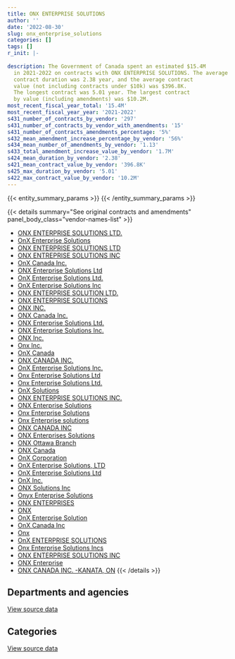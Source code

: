 ```yaml
---
title: ONX ENTERPRISE SOLUTIONS
author: ''
date: '2022-08-30'
slug: onx_enterprise_solutions
categories: []
tags: []
r_init: |-
  
description: The Government of Canada spent an estimated $15.4M
  in 2021-2022 on contracts with ONX ENTERPRISE SOLUTIONS. The average
  contract duration was 2.38 year, and the average contract
  value (not including contracts under $10k) was $396.8K.
  The longest contract was 5.01 year. The largest contract
  by value (including amendments) was $10.2M.
most_recent_fiscal_year_total: '15.4M'
most_recent_fiscal_year_year: '2021-2022'
s431_number_of_contracts_by_vendor: '297'
s431_number_of_contracts_by_vendor_with_amendments: '15'
s431_number_of_contracts_amendments_percentage: '5%'
s432_mean_amendment_increase_percentage_by_vendor: '56%'
s434_mean_number_of_amendments_by_vendor: '1.13'
s433_total_amendment_increase_value_by_vendor: '1.7M'
s424_mean_duration_by_vendor: '2.38'
s421_mean_contract_value_by_vendor: '396.8K'
s425_max_duration_by_vendor: '5.01'
s422_max_contract_value_by_vendor: '10.2M'
---
```


<script src="/rmarkdown-libs/htmlwidgets/htmlwidgets.js"></script>
<link href="/rmarkdown-libs/datatables-css/datatables-crosstalk.css" rel="stylesheet" />
<script src="/rmarkdown-libs/datatables-binding/datatables.js"></script>
<script src="/rmarkdown-libs/jquery/jquery-3.6.0.min.js"></script>
<link href="/rmarkdown-libs/dt-core-bootstrap/css/dataTables.bootstrap.min.css" rel="stylesheet" />
<link href="/rmarkdown-libs/dt-core-bootstrap/css/dataTables.bootstrap.extra.css" rel="stylesheet" />
<script src="/rmarkdown-libs/dt-core-bootstrap/js/jquery.dataTables.min.js"></script>
<script src="/rmarkdown-libs/dt-core-bootstrap/js/dataTables.bootstrap.min.js"></script>
<link href="/rmarkdown-libs/crosstalk/css/crosstalk.min.css" rel="stylesheet" />
<script src="/rmarkdown-libs/crosstalk/js/crosstalk.min.js"></script>
<script src="/rmarkdown-libs/htmlwidgets/htmlwidgets.js"></script>
<link href="/rmarkdown-libs/datatables-css/datatables-crosstalk.css" rel="stylesheet" />
<script src="/rmarkdown-libs/datatables-binding/datatables.js"></script>
<script src="/rmarkdown-libs/jquery/jquery-3.6.0.min.js"></script>
<link href="/rmarkdown-libs/dt-core-bootstrap/css/dataTables.bootstrap.min.css" rel="stylesheet" />
<link href="/rmarkdown-libs/dt-core-bootstrap/css/dataTables.bootstrap.extra.css" rel="stylesheet" />
<script src="/rmarkdown-libs/dt-core-bootstrap/js/jquery.dataTables.min.js"></script>
<script src="/rmarkdown-libs/dt-core-bootstrap/js/dataTables.bootstrap.min.js"></script>
<link href="/rmarkdown-libs/crosstalk/css/crosstalk.min.css" rel="stylesheet" />
<script src="/rmarkdown-libs/crosstalk/js/crosstalk.min.js"></script>

{{< entity_summary_params >}}
{{< /entity_summary_params >}}

{{< details summary="See original contracts and amendments" panel_body_class="vendor-names-list" >}}
- [ONX ENTERPRISE SOLUTIONS LTD.](https://search.open.canada.ca/en/ct/?sort=contract_value_f%20desc&page=1&search_text=%22ONX%20ENTERPRISE%20SOLUTIONS%20LTD.%22)
- [OnX Enterprise Solutions](https://search.open.canada.ca/en/ct/?sort=contract_value_f%20desc&page=1&search_text=%22OnX%20Enterprise%20Solutions%22)
- [ONX ENTERPRISE SOLUTIONS LTD](https://search.open.canada.ca/en/ct/?sort=contract_value_f%20desc&page=1&search_text=%22ONX%20ENTERPRISE%20SOLUTIONS%20LTD%22)
- [ONX ENTREPRISE SOLUTIONS INC](https://search.open.canada.ca/en/ct/?sort=contract_value_f%20desc&page=1&search_text=%22ONX%20ENTREPRISE%20SOLUTIONS%20INC%22)
- [OnX Canada Inc.](https://search.open.canada.ca/en/ct/?sort=contract_value_f%20desc&page=1&search_text=%22OnX%20Canada%20Inc.%22)
- [ONX Enterprise Solutions Ltd](https://search.open.canada.ca/en/ct/?sort=contract_value_f%20desc&page=1&search_text=%22ONX%20Enterprise%20Solutions%20Ltd%22)
- [OnX Enterprise Solutions Ltd.](https://search.open.canada.ca/en/ct/?sort=contract_value_f%20desc&page=1&search_text=%22OnX%20Enterprise%20Solutions%20Ltd.%22)
- [OnX Enterprise Solutions Inc](https://search.open.canada.ca/en/ct/?sort=contract_value_f%20desc&page=1&search_text=%22OnX%20Enterprise%20Solutions%20Inc%22)
- [ONX ENTERPRISE SOLUTION LTD.](https://search.open.canada.ca/en/ct/?sort=contract_value_f%20desc&page=1&search_text=%22ONX%20ENTERPRISE%20SOLUTION%20LTD.%22)
- [ONX ENTERPRISE SOLUTIONS](https://search.open.canada.ca/en/ct/?sort=contract_value_f%20desc&page=1&search_text=%22ONX%20ENTERPRISE%20SOLUTIONS%22)
- [ONX INC.](https://search.open.canada.ca/en/ct/?sort=contract_value_f%20desc&page=1&search_text=%22ONX%20INC.%22)
- [ONX Canada Inc.](https://search.open.canada.ca/en/ct/?sort=contract_value_f%20desc&page=1&search_text=%22ONX%20Canada%20Inc.%22)
- [ONX Enterprise Solutions Ltd.](https://search.open.canada.ca/en/ct/?sort=contract_value_f%20desc&page=1&search_text=%22ONX%20Enterprise%20Solutions%20Ltd.%22)
- [ONX Enterprise Solutions Inc.](https://search.open.canada.ca/en/ct/?sort=contract_value_f%20desc&page=1&search_text=%22ONX%20Enterprise%20Solutions%20Inc.%22)
- [ONX Inc.](https://search.open.canada.ca/en/ct/?sort=contract_value_f%20desc&page=1&search_text=%22ONX%20Inc.%22)
- [Onx Inc.](https://search.open.canada.ca/en/ct/?sort=contract_value_f%20desc&page=1&search_text=%22Onx%20Inc.%22)
- [OnX Canada](https://search.open.canada.ca/en/ct/?sort=contract_value_f%20desc&page=1&search_text=%22OnX%20Canada%22)
- [ONX CANADA INC.](https://search.open.canada.ca/en/ct/?sort=contract_value_f%20desc&page=1&search_text=%22ONX%20CANADA%20INC.%22)
- [OnX Enterprise Solutions Inc.](https://search.open.canada.ca/en/ct/?sort=contract_value_f%20desc&page=1&search_text=%22OnX%20Enterprise%20Solutions%20Inc.%22)
- [Onx Enterprise Solutions Ltd](https://search.open.canada.ca/en/ct/?sort=contract_value_f%20desc&page=1&search_text=%22Onx%20Enterprise%20Solutions%20Ltd%22)
- [Onx Enterprise Solutions Ltd.](https://search.open.canada.ca/en/ct/?sort=contract_value_f%20desc&page=1&search_text=%22Onx%20Enterprise%20Solutions%20Ltd.%22)
- [OnX Solutions](https://search.open.canada.ca/en/ct/?sort=contract_value_f%20desc&page=1&search_text=%22OnX%20Solutions%22)
- [ONX ENTERPRISE SOLUTIONS INC.](https://search.open.canada.ca/en/ct/?sort=contract_value_f%20desc&page=1&search_text=%22ONX%20ENTERPRISE%20SOLUTIONS%20INC.%22)
- [ONX Enterprise Solutions](https://search.open.canada.ca/en/ct/?sort=contract_value_f%20desc&page=1&search_text=%22ONX%20Enterprise%20Solutions%22)
- [Onx Enterprise Solutions](https://search.open.canada.ca/en/ct/?sort=contract_value_f%20desc&page=1&search_text=%22Onx%20Enterprise%20Solutions%22)
- [Onx Enterprise solutions](https://search.open.canada.ca/en/ct/?sort=contract_value_f%20desc&page=1&search_text=%22Onx%20Enterprise%20solutions%22)
- [ONX CANADA INC](https://search.open.canada.ca/en/ct/?sort=contract_value_f%20desc&page=1&search_text=%22ONX%20CANADA%20INC%22)
- [ONX Enterprises Solutions](https://search.open.canada.ca/en/ct/?sort=contract_value_f%20desc&page=1&search_text=%22ONX%20Enterprises%20Solutions%22)
- [ONX Ottawa Branch](https://search.open.canada.ca/en/ct/?sort=contract_value_f%20desc&page=1&search_text=%22ONX%20Ottawa%20Branch%22)
- [ONX Canada](https://search.open.canada.ca/en/ct/?sort=contract_value_f%20desc&page=1&search_text=%22ONX%20Canada%22)
- [OnX Corporation](https://search.open.canada.ca/en/ct/?sort=contract_value_f%20desc&page=1&search_text=%22OnX%20Corporation%22)
- [OnX Enterprise Solutions, LTD](https://search.open.canada.ca/en/ct/?sort=contract_value_f%20desc&page=1&search_text=%22OnX%20Enterprise%20Solutions%2c%20LTD%22)
- [OnX Enterprise Solutions Ltd](https://search.open.canada.ca/en/ct/?sort=contract_value_f%20desc&page=1&search_text=%22OnX%20Enterprise%20Solutions%20Ltd%22)
- [OnX Inc.](https://search.open.canada.ca/en/ct/?sort=contract_value_f%20desc&page=1&search_text=%22OnX%20Inc.%22)
- [ONX Solutions Inc](https://search.open.canada.ca/en/ct/?sort=contract_value_f%20desc&page=1&search_text=%22ONX%20Solutions%20Inc%22)
- [Onyx Enterprise Solutions](https://search.open.canada.ca/en/ct/?sort=contract_value_f%20desc&page=1&search_text=%22Onyx%20Enterprise%20Solutions%22)
- [ONX ENTERPRISES](https://search.open.canada.ca/en/ct/?sort=contract_value_f%20desc&page=1&search_text=%22ONX%20ENTERPRISES%22)
- [ONX](https://search.open.canada.ca/en/ct/?sort=contract_value_f%20desc&page=1&search_text=%22ONX%22)
- [OnX Enterprise Solution](https://search.open.canada.ca/en/ct/?sort=contract_value_f%20desc&page=1&search_text=%22OnX%20Enterprise%20Solution%22)
- [OnX Canada Inc](https://search.open.canada.ca/en/ct/?sort=contract_value_f%20desc&page=1&search_text=%22OnX%20Canada%20Inc%22)
- [Onx](https://search.open.canada.ca/en/ct/?sort=contract_value_f%20desc&page=1&search_text=%22Onx%22)
- [OnX ENTERPRISE SOLUTIONS](https://search.open.canada.ca/en/ct/?sort=contract_value_f%20desc&page=1&search_text=%22OnX%20ENTERPRISE%20SOLUTIONS%22)
- [Onx Enterprise Solutions Incs](https://search.open.canada.ca/en/ct/?sort=contract_value_f%20desc&page=1&search_text=%22Onx%20Enterprise%20Solutions%20Incs%22)
- [ONX ENTERPRISE SOLUTIONS INC](https://search.open.canada.ca/en/ct/?sort=contract_value_f%20desc&page=1&search_text=%22ONX%20ENTERPRISE%20SOLUTIONS%20INC%22)
- [ONX Enterprise](https://search.open.canada.ca/en/ct/?sort=contract_value_f%20desc&page=1&search_text=%22ONX%20Enterprise%22)
- [ONX CANADA INC. -KANATA, ON](https://search.open.canada.ca/en/ct/?sort=contract_value_f%20desc&page=1&search_text=%22ONX%20CANADA%20INC.%20-KANATA%2c%20ON%22)
{{< /details >}}

## Departments and agencies

<div id="htmlwidget-1" style="width:100%;height:auto;" class="datatables html-widget"></div>
<script type="application/json" data-for="htmlwidget-1">{"x":{"style":"bootstrap","filter":"none","vertical":false,"data":[["<a href=\"/departments/aandc-aadnc/\">Crown-Indigenous Relations and Northern Affairs Canada<\/a>","<a href=\"/departments/cannor/\">Canadian Northern Economic Development Agency<\/a>","<a href=\"/departments/cbsa-asfc/\">Canada Border Services Agency<\/a>","<a href=\"/departments/ccohs-cchst/\">Canadian Centre for Occupational Health and Safety<\/a>","<a href=\"/departments/csc-scc/\">Correctional Service of Canada<\/a>","<a href=\"/departments/dfatd-maecd/\">Global Affairs Canada<\/a>","<a href=\"/departments/dfo-mpo/\">Fisheries and Oceans Canada<\/a>","<a href=\"/departments/dnd-mdn/\">National Defence<\/a>","<a href=\"/departments/ec/\">Environment and Climate Change Canada<\/a>","<a href=\"/departments/fin/\">Department of Finance Canada<\/a>","<a href=\"/departments/ic/\">Innovation, Science and Economic Development Canada<\/a>","<a href=\"/departments/isc-sac/\">Indigenous Services Canada<\/a>","<a href=\"/departments/nfb-onf/\">National Film Board<\/a>","<a href=\"/departments/nrc-cnrc/\">National Research Council Canada<\/a>","<a href=\"/departments/nrcan-rncan/\">Natural Resources Canada<\/a>","<a href=\"/departments/oci-bec/\">The Correctional Investigator Canada<\/a>","<a href=\"/departments/osfi-bsif/\">Office of the Superintendent of Financial Institutions Canada<\/a>","<a href=\"/departments/pc/\">Parks Canada<\/a>","<a href=\"/departments/phac-aspc/\">Public Health Agency of Canada<\/a>","<a href=\"/departments/rcmp-grc/\">Royal Canadian Mounted Police<\/a>","<a href=\"/departments/ssc-spc/\">Shared Services Canada<\/a>","<a href=\"/departments/tbs-sct/\">Treasury Board of Canada Secretariat<\/a>","<a href=\"/departments/tc/\">Transport Canada<\/a>","<a href=\"/departments/vac-acc/\">Veterans Affairs Canada<\/a>"],[22326.27,null,3286.23,24983.82,null,4967186.65,null,1934402.26,null,23984.25,null,13043.47,null,null,22321.63,null,null,34644,8920.94,null,2405037.5,33900,19888,28250],[27238.05,18323.2,118792.01,null,217754.4,4929323.21,1414233.21,1604729.27,null,null,644143.3,68899.82,17181.87,518854.1,null,14988.01,null,129895.1,76767.04,83823.58,5157511.85,null,null,null],[19126.17,null,null,null,null,1875280.1,313171.22,73664.5,22201.49,null,null,34492.5,null,135843.27,null,29254.68,null,null,null,null,9272007.54,null,null,null],[null,null,null,null,null,1046594.56,381966.38,64084.17,null,null,null,null,null,396109.24,null,16368.02,38836.39,null,null,366746.32,13085593.42,null,null,null]],"container":"<table class=\"table table-striped table-hover row-border order-column display\">\n  <thead>\n    <tr>\n      <th>Department<\/th>\n      <th>2018-2019<\/th>\n      <th>2019-2020<\/th>\n      <th>2020-2021<\/th>\n      <th>2021-2022<\/th>\n    <\/tr>\n  <\/thead>\n<\/table>","options":{"order":[[4,"desc"]],"pageLength":10,"autoWidth":true,"columnDefs":[{"targets":1,"render":"function(data, type, row, meta) {\n    return type !== 'display' ? data : DTWidget.formatCurrency(data, \"$\", 2, 3, \",\", \".\", true, null);\n  }"},{"targets":2,"render":"function(data, type, row, meta) {\n    return type !== 'display' ? data : DTWidget.formatCurrency(data, \"$\", 2, 3, \",\", \".\", true, null);\n  }"},{"targets":3,"render":"function(data, type, row, meta) {\n    return type !== 'display' ? data : DTWidget.formatCurrency(data, \"$\", 2, 3, \",\", \".\", true, null);\n  }"},{"targets":4,"render":"function(data, type, row, meta) {\n    return type !== 'display' ? data : DTWidget.formatCurrency(data, \"$\", 2, 3, \",\", \".\", true, null);\n  }"},{"width":"16%","targets":[1,2,3,4]},{"className":"dt-right","targets":[1,2,3,4]}],"orderClasses":false}},"evals":["options.columnDefs.0.render","options.columnDefs.1.render","options.columnDefs.2.render","options.columnDefs.3.render"],"jsHooks":[]}</script>
<p class="text-right">
<a href="https://github.com/GoC-Spending/contracts-data/tree/main/data/out/vendors/onx_enterprise_solutions/summary_by_fiscal_year_by_department.csv" class="source-data-link btn btn-link">View source data</a>
</p>

## Categories

<div id="htmlwidget-2" style="width:100%;height:auto;" class="datatables html-widget"></div>
<script type="application/json" data-for="htmlwidget-2">{"x":{"style":"bootstrap","filter":"none","vertical":false,"data":[["<a href=\"/categories/office_management/\">Office management<\/a>","<a href=\"/categories/defence/\">Defence<\/a>","<a href=\"/categories/professional_services/\">Professional services<\/a>","<a href=\"/categories/information_technology/\">Information technology<\/a>","<a href=\"/categories/industrial_products_and_services/\">Industrial products and services<\/a>","<a href=\"/categories/human_capital/\">Human capital<\/a>"],[null,1702421.71,260230.55,7579522.78,null,null],[null,1351234.1,233255.17,13437728.75,null,20240],[null,73664.5,null,11699091.73,2285.23,null],[12906.52,64084.17,141312.94,15116623.4,61371.48,null]],"container":"<table class=\"table table-striped table-hover row-border order-column display\">\n  <thead>\n    <tr>\n      <th>Category<\/th>\n      <th>2018-2019<\/th>\n      <th>2019-2020<\/th>\n      <th>2020-2021<\/th>\n      <th>2021-2022<\/th>\n    <\/tr>\n  <\/thead>\n<\/table>","options":{"order":[[4,"desc"]],"dom":"t","pageLength":30,"autoWidth":true,"columnDefs":[{"targets":1,"render":"function(data, type, row, meta) {\n    return type !== 'display' ? data : DTWidget.formatCurrency(data, \"$\", 2, 3, \",\", \".\", true, null);\n  }"},{"targets":2,"render":"function(data, type, row, meta) {\n    return type !== 'display' ? data : DTWidget.formatCurrency(data, \"$\", 2, 3, \",\", \".\", true, null);\n  }"},{"targets":3,"render":"function(data, type, row, meta) {\n    return type !== 'display' ? data : DTWidget.formatCurrency(data, \"$\", 2, 3, \",\", \".\", true, null);\n  }"},{"targets":4,"render":"function(data, type, row, meta) {\n    return type !== 'display' ? data : DTWidget.formatCurrency(data, \"$\", 2, 3, \",\", \".\", true, null);\n  }"},{"width":"16%","targets":[1,2,3,4]},{"className":"dt-right","targets":[1,2,3,4]}],"orderClasses":false,"lengthMenu":[10,25,30,50,100]}},"evals":["options.columnDefs.0.render","options.columnDefs.1.render","options.columnDefs.2.render","options.columnDefs.3.render"],"jsHooks":[]}</script>
<p class="text-right">
<a href="https://github.com/GoC-Spending/contracts-data/tree/main/data/out/vendors/onx_enterprise_solutions/summary_by_fiscal_year_by_category.csv" class="source-data-link btn btn-link">View source data</a>
</p>
